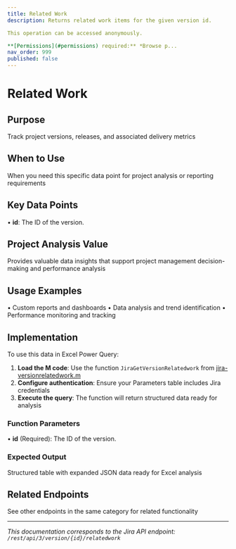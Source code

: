 ```yaml
---
title: Related Work
description: Returns related work items for the given version id.

This operation can be accessed anonymously.

**[Permissions](#permissions) required:** *Browse p...
nav_order: 999
published: false
---
```


# Related Work

## Purpose
Track project versions, releases, and associated delivery metrics

## When to Use
When you need this specific data point for project analysis or reporting requirements

## Key Data Points
• **id**: The ID of the version.

## Project Analysis Value
Provides valuable data insights that support project management decision-making and performance analysis

## Usage Examples
• Custom reports and dashboards
• Data analysis and trend identification
• Performance monitoring and tracking

## Implementation
To use this data in Excel Power Query:

1. **Load the M code**: Use the function `JiraGetVersionRelatedwork` from [jira-versionrelatedwork.m](../assets/jira-versionrelatedwork.m)
2. **Configure authentication**: Ensure your Parameters table includes Jira credentials
3. **Execute the query**: The function will return structured data ready for analysis

### Function Parameters
• **id** (Required): The ID of the version.

### Expected Output
Structured table with expanded JSON data ready for Excel analysis

## Related Endpoints
See other endpoints in the same category for related functionality

---
*This documentation corresponds to the Jira API endpoint: `/rest/api/3/version/{id}/relatedwork`*
